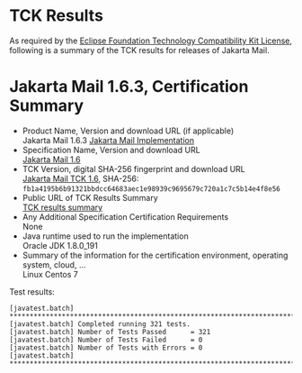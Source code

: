 TCK Results
===========

As required by the
[Eclipse Foundation Technology Compatibility Kit License](https://www.eclipse.org/legal/tck.php),
following is a summary of the TCK results for releases of Jakarta Mail.

# Jakarta Mail 1.6.3, Certification Summary

- Product Name, Version and download URL (if applicable) \
  Jakarta Mail 1.6.3
  [Jakarta Mail Implementation](https://eclipse-ee4j.github.io/javamail/)
- Specification Name, Version and download URL \
  [Jakarta Mail 1.6](https://jakarta.ee/specifications/mail/1.6)
- TCK Version, digital SHA-256 fingerprint and download URL \
  [Jakarta Mail TCK 1.6](http://download.eclipse.org/ee4j/jakartaee-tck/jakartaee8-eftl/promoted/eclipse-mail-tck-1.6.0.zip), SHA-256: `fb1a4195b6b91321bbdcc64683aec1e98939c9695679c720a1c7c5b14e4f8e56`
- Public URL of TCK Results Summary \
  [TCK results summary](TCK-Results.html)
- Any Additional Specification Certification Requirements \
  None
- Java runtime used to run the implementation \
  Oracle JDK 1.8.0_191
- Summary of the information for the certification environment, operating system, cloud, ... \
  Linux Centos 7

Test results:

```
[javatest.batch] ********************************************************************************
[javatest.batch] Completed running 321 tests.
[javatest.batch] Number of Tests Passed      = 321
[javatest.batch] Number of Tests Failed      = 0
[javatest.batch] Number of Tests with Errors = 0
[javatest.batch] ********************************************************************************
```